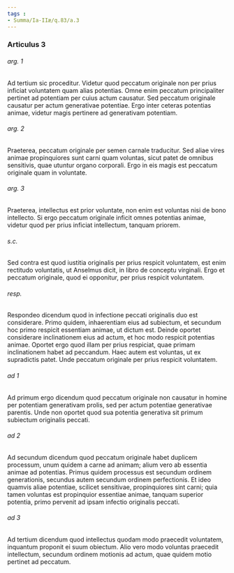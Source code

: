 ```yaml
---
tags : 
- Summa/Ia-IIæ/q.83/a.3
---
```


### Articulus 3

###### arg. 1
Ad tertium sic proceditur. Videtur quod peccatum originale non per prius inficiat voluntatem quam alias potentias. Omne enim peccatum principaliter pertinet ad potentiam per cuius actum causatur. Sed peccatum originale causatur per actum generativae potentiae. Ergo inter ceteras potentias animae, videtur magis pertinere ad generativam potentiam.

###### arg. 2
Praeterea, peccatum originale per semen carnale traducitur. Sed aliae vires animae propinquiores sunt carni quam voluntas, sicut patet de omnibus sensitivis, quae utuntur organo corporali. Ergo in eis magis est peccatum originale quam in voluntate.

###### arg. 3
Praeterea, intellectus est prior voluntate, non enim est voluntas nisi de bono intellecto. Si ergo peccatum originale inficit omnes potentias animae, videtur quod per prius inficiat intellectum, tanquam priorem.

###### s.c.
Sed contra est quod iustitia originalis per prius respicit voluntatem, est enim rectitudo voluntatis, ut Anselmus dicit, in libro de conceptu virginali. Ergo et peccatum originale, quod ei opponitur, per prius respicit voluntatem.

###### resp.
Respondeo dicendum quod in infectione peccati originalis duo est considerare. Primo quidem, inhaerentiam eius ad subiectum, et secundum hoc primo respicit essentiam animae, ut dictum est. Deinde oportet considerare inclinationem eius ad actum, et hoc modo respicit potentias animae. Oportet ergo quod illam per prius respiciat, quae primam inclinationem habet ad peccandum. Haec autem est voluntas, ut ex supradictis patet. Unde peccatum originale per prius respicit voluntatem.

###### ad 1
Ad primum ergo dicendum quod peccatum originale non causatur in homine per potentiam generativam prolis, sed per actum potentiae generativae parentis. Unde non oportet quod sua potentia generativa sit primum subiectum originalis peccati.

###### ad 2
Ad secundum dicendum quod peccatum originale habet duplicem processum, unum quidem a carne ad animam; alium vero ab essentia animae ad potentias. Primus quidem processus est secundum ordinem generationis, secundus autem secundum ordinem perfectionis. Et ideo quamvis aliae potentiae, scilicet sensitivae, propinquiores sint carni; quia tamen voluntas est propinquior essentiae animae, tanquam superior potentia, primo pervenit ad ipsam infectio originalis peccati.

###### ad 3
Ad tertium dicendum quod intellectus quodam modo praecedit voluntatem, inquantum proponit ei suum obiectum. Alio vero modo voluntas praecedit intellectum, secundum ordinem motionis ad actum, quae quidem motio pertinet ad peccatum.

